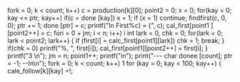 fork = 0; k < count; k++)
c = production[k][0];
point2 = 0;
x = 0;
for(kay = 0; kay <= ptr; kay++)
if(c = done [kay])
x = 1;
if (x = 1)
continue;
findfirst(c, 0, 0);
ptr += 1;
done [ptr] = c;
printf("In First%c) = {", c);
cal_first[point1 ][point2++] = c;
fori = 0 + jm; i < n; i++) i
int lark = 0, chk = 0;
for(lark = 0; lark < point2; lark++) {
if (first[i] = calc_first[point1][lark])
chk = 1;
break;
}
if(chk = 0)
printf("%, ", first[i]);
cal_first[point1][point2++] = first[i];
}
printf("3 \n");
jm = n;
point1++;
printf("in");
print("---
char donee [count];
ptr = -1;
--In\n");
fork = 0; k < count; k++) 1
for (kay = 0; kay < 100; kay++) {
cale_follow[k][kay] =!;